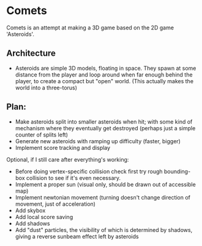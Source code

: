 # Comets
Comets is an attempt at making a 3D game based on the 2D game 'Asteroids'.

## Architecture
- Asteroids are simple 3D models, floating in space. They spawn at some distance from the player and loop around when far enough behind the player, to create a compact but "open" world. (This actually makes the world into a three-torus)

## Plan:
- Make asteroids split into smaller asteroids when hit; with some kind of mechanism where they eventually get destroyed (perhaps just a simple counter of splits left)
- Generate new asteroids with ramping up difficulty (faster, bigger)
- Implement score tracking and display

Optional, if I still care after everything's working:
- Before doing vertex-specific collision check first try rough bounding-box collision to see if it's even necessary.
- Implement a proper sun (visual only, should be drawn out of accessible map)
- Implement newtonian movement (turning doesn't change direction of movement, just of acceleration)
- Add skybox
- Add local score saving
- Add shadows
- Add "dust" particles, the visibility of which is determined by shadows, giving a reverse sunbeam effect left by asteroids
